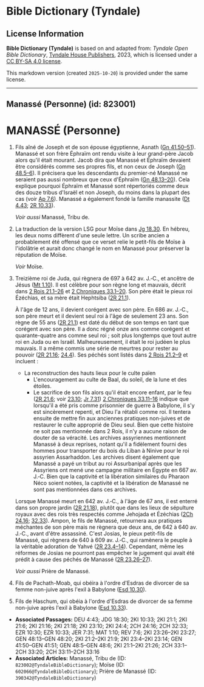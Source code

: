 # Bible Dictionary (Tyndale)

## License Information

**Bible Dictionary (Tyndale)** is based on and adapted from: _Tyndale Open Bible Dictionary_, [Tyndale House Publishers](https://tyndaleopenresources.com/), 2023, which is licensed under a [CC BY-SA 4.0 license](https://creativecommons.org/licenses/by-sa/4.0/legalcode.en).

This markdown version (created `2025-10-20`) is provided under the same license.



--------------------------------

## Manassé (Personne) (id: 823001)

MANASSÉ (Personne)
==================

1. Fils aîné de Joseph et de son épouse égyptienne, Asnath ([Gn 41\.50–51](https://ref.ly/Gen41:50-Gen41:51)). Manassé et son frère Éphraïm ont rendu visite à leur grand\-père Jacob alors qu'il était mourant. Jacob dira que Manassé et Éphraïm devaient être considérés comme ses propres fils, et non ceux de Joseph ([Gn 48\.5–6](https://ref.ly/Gen48:5-Gen48:6)). Il précisera que les descendants du premier\-né Manassé ne seraient pas aussi nombreux que ceux d'Éphraïm ([Gn 48\.13–20](https://ref.ly/Gen48:13-Gen48:20)). Cela explique pourquoi Éphraïm et Manassé sont répertoriés comme deux des douze tribus d'Israël et non Joseph, du moins dans la plupart des cas (voir [Ap 7\.6](https://ref.ly/Rev7:6)). Manassé a également fondé la famille manassite ([Dt 4\.43](https://ref.ly/Deut4:43); [2R 10\.33](https://ref.ly/2Kgs10:33)).

    *Voir aussi* Manassé, Tribu de.

2. La traduction de la version LSG pour Moïse dans [Jg 18\.30](https://ref.ly/Judg18:30). En hébreu, les deux noms diffèrent d'une seule lettre. Un scribe ancien a probablement été offensé que ce verset relie le petit\-fils de Moïse à l'idolâtrie et aurait donc changé le nom en Manassé pour préserver la réputation de Moïse.

    *Voir* Moïse.

3. Treizième roi de Juda, qui règnera de 697 à 642 av. J.‑C., et ancêtre de Jésus ([Mt 1\.10](https://ref.ly/Matt1:10)). Il est célèbre pour son règne long et mauvais, décrit dans [2 Rois 21\.1–26](https://ref.ly/2Kgs21:1-2Kgs21:26) et [2 Chroniques 33\.1–20](https://ref.ly/2Chr33:1-2Chr33:20). Son père était le pieux roi Ézéchias, et sa mère était Hephtsiba ([2R 21\.1](https://ref.ly/2Kgs21:1)).

    À l'âge de 12 ans, il devient corégent avec son père. En 686 av. J.‑C., son père meurt et il devient seul roi à l'âge de seulement 23 ans. Son règne de 55 ans ([2R 21\.1](https://ref.ly/2Kgs21:1)) est daté du début de son temps en tant que corégent avec son père. Il a donc régné onze ans comme corégent et quarante\-quatre ans comme seul roi ; soit plus longtemps que tout autre roi en Juda ou en Israël. Malheureusement, il était le roi judéen le plus mauvais. Il a même commis une série de meurtres pour rester au pouvoir ([2R 21\.16](https://ref.ly/2Kgs21:16); [24\.4](https://ref.ly/2Kgs24:4)). Ses péchés sont listés dans [2 Rois 21\.2–9](https://ref.ly/2Kgs21:2-2Kgs21:9) et incluent :

    * La reconstruction des hauts lieux pour le culte païen
        * L'encouragement au culte de Baal, du soleil, de la lune et des étoiles.
        * Le sacrifice de son fils alors qu'il était encore enfant, par le feu ([2R 21\.6](https://ref.ly/2Kgs21:6); voir [23\.10](https://ref.ly/2Kgs23:10); [Jr 7\.31](https://ref.ly/Jer7:31))
        [2 Chroniques 33\.11–16](https://ref.ly/2Chr33:11-2Chr33:16) indique que lorsqu'il a été pris comme prisonnier de guerre à Babylone, il s'y est sincèrement repenti, et Dieu l'a rétabli comme roi. Il tentera ensuite de mettre fin aux anciennes pratiques non\-juives et de restaurer le culte approprié de Dieu seul. Bien que cette histoire ne soit pas mentionnée dans 2 Rois, il n'y a aucune raison de douter de sa véracité. Les archives assyriennes mentionnent Manassé à deux reprises, notant qu'il a fidèlement fourni des hommes pour transporter du bois du Liban à Ninive pour le roi assyrien Assarhaddon. Les archives disent également que Manassé a payé un tribut au roi Assurbanipal après que les Assyriens ont mené une campagne militaire en Égypte en 667 av. J.‑C. Bien que la captivité et la libération similaires du Pharaon Néco soient notées, la captivité et la libération de Manassé ne sont pas mentionnées dans ces archives.

    Lorsque Manassé meurt en 642 av. J.‑C., à l'âge de 67 ans, il est enterré dans son propre jardin ([2R 21\.18](https://ref.ly/2Kgs21:18)), plutôt que dans les lieux de sépulture royaux avec des rois très respectés comme Jehojada et Ézéchias ([2Ch 24\.16](https://ref.ly/2Chr24:16); [32\.33](https://ref.ly/2Chr32:33)). Ampon, le fils de Manassé, retournera aux pratiques méchantes de son père mais ne règnera que deux ans, de 642 à 640 av. J.‑C., avant d'être assassiné. C'est Josias, le pieux petit\-fils de Manassé, qui règnera de 640 à 609 av. J.‑C., qui ramènera le peuple à la véritable adoration de Yahvé ([2R 23\.4–14](https://ref.ly/2Kgs23:4-2Kgs23:14)). Cependant, même les réformes de Josias ne pourront pas empêcher le jugement qui avait été prédit à cause des péchés de Manassé ([2R 23\.26–27](https://ref.ly/2Kgs23:26-2Kgs23:27)).

    *Voir aussi* Prière de Manassé.

4. Fils de Pachath\-Moab, qui obéira à l'ordre d'Esdras de divorcer de sa femme non\-juive après l'exil à Babylone ([Esd 10\.30](https://ref.ly/Ezra10:30)).
5. Fils de Haschum, qui obéia à l'ordre d'Esdras de divorcer de sa femme non\-juive après l'exil à Babylone ([Esd 10\.33](https://ref.ly/Ezra10:33)).

* **Associated Passages:** DEU 4:43; JDG 18:30; 2KI 10:33; 2KI 21:1; 2KI 21:6; 2KI 21:16; 2KI 21:18; 2KI 23:10; 2KI 24:4; 2CH 24:16; 2CH 32:33; EZR 10:30; EZR 10:33; JER 7:31; MAT 1:10; REV 7:6; 2KI 23:26–2KI 23:27; GEN 48:13–GEN 48:20; 2KI 21:2–2KI 21:9; 2KI 23:4–2KI 23:14; GEN 41:50–GEN 41:51; GEN 48:5–GEN 48:6; 2KI 21:1–2KI 21:26; 2CH 33:1–2CH 33:20; 2CH 33:11–2CH 33:16
* **Associated Articles:** Manassé, Tribu de (ID: `823002@TyndaleBibleDictionary`); Moïse (ID: `602066@TyndaleBibleDictionary`); Prière de Manassé (ID: `390342@TyndaleBibleDictionary`)


